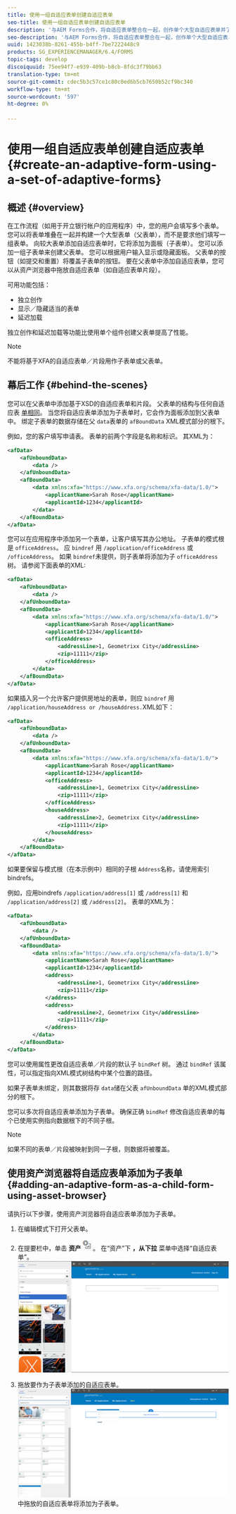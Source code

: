 ```yaml
---
title: 使用一组自适应表单创建自适应表单
seo-title: 使用一组自适应表单创建自适应表单
description: '与AEM Forms合作，将自适应表单整合在一起，创作单个大型自适应表单并了解其功能。 '
seo-description: '与AEM Forms合作，将自适应表单整合在一起，创作单个大型自适应表单并了解其功能。 '
uuid: 1423038b-8261-455b-b4ff-7be7222448c9
products: SG_EXPERIENCEMANAGER/6.4/FORMS
topic-tags: develop
discoiquuid: 75ee94f7-e939-409b-b8cb-8fdc3f79bb63
translation-type: tm+mt
source-git-commit: cdec5b3c57ce1c80c0ed6b5cb7650b52cf9bc340
workflow-type: tm+mt
source-wordcount: '597'
ht-degree: 0%

---
```



# 使用一组自适应表单创建自适应表单 {#create-an-adaptive-form-using-a-set-of-adaptive-forms}

## 概述 {#overview}

在工作流程（如用于开立银行帐户的应用程序）中，您的用户会填写多个表单。 您可以将表单堆叠在一起并构建一个大型表单（父表单），而不是要求他们填写一组表单。 向较大表单添加自适应表单时，它将添加为面板（子表单）。 您可以添加一组子表单来创建父表单。 您可以根据用户输入显示或隐藏面板。 父表单的按钮（如提交和重置）将覆盖子表单的按钮。 要在父表单中添加自适应表单，您可以从资产浏览器中拖放自适应表单（如自适应表单片段）。

可用功能包括：

* 独立创作
* 显示／隐藏适当的表单
* 延迟加载

独立创作和延迟加载等功能比使用单个组件创建父表单提高了性能。

>[!NOTE]
>
>不能将基于XFA的自适应表单／片段用作子表单或父表单。

## 幕后工作 {#behind-the-scenes}

您可以在父表单中添加基于XSD的自适应表单和片段。 父表单的结构与任何自适应表 [单相同](/help/forms/using/prepopulate-adaptive-form-fields.md)。 当您将自适应表单添加为子表单时，它会作为面板添加到父表单中。 绑定子表单的数据存储在父 `data`表单的 `afBoundData` XML模式部分的根下。

例如，您的客户填写申请表。 表单的前两个字段是名称和标识。 其XML为：

```xml
<afData>
    <afUnboundData>
        <data />
    </afUnboundData>
    <afBoundData>
        <data xmlns:xfa="https://www.xfa.org/schema/xfa-data/1.0/">
            <applicantName>Sarah Rose</applicantName>
            <applicantId>1234</applicantId>
        </data>
    </afBoundData>
</afData>
```

您可以在应用程序中添加另一个表单，让客户填写其办公地址。 子表单的模式根是 `officeAddress`。 应 `bindref` 用 `/application/officeAddress` 或 `/officeAddress`。 如果 `bindref`未提供，则子表单将添加为子 `officeAddress` 树。 请参阅下面表单的XML:

```xml
<afData>
    <afUnboundData>
        <data />
    </afUnboundData>
    <afBoundData>
        <data xmlns:xfa="https://www.xfa.org/schema/xfa-data/1.0/">
            <applicantName>Sarah Rose</applicantName>
            <applicantId>1234</applicantId>
            <officeAddress>
                <addressLine>1, Geometrixx City</addressLine>
                <zip>11111</zip>
            </officeAddress>
        </data>
    </afBoundData>
</afData>
```

如果插入另一个允许客户提供房地址的表单，则应 `bindref` 用 `/application/houseAddress or /houseAddress.`XML如下：

```xml
<afData>
    <afUnboundData>
        <data />
    </afUnboundData>
    <afBoundData>
        <data xmlns:xfa="https://www.xfa.org/schema/xfa-data/1.0/">
            <applicantName>Sarah Rose</applicantName>
            <applicantId>1234</applicantId>
            <officeAddress>
                <addressLine>1, Geometrixx City</addressLine>
                <zip>11111</zip>
            </officeAddress>
            <houseAddress>
                <addressLine>2, Geometrixx City</addressLine>
                <zip>11111</zip>
            </houseAddress>
        </data>
    </afBoundData>
</afData>
```

如果要保留与模式根（在本示例中）相同的子根 `Address`名称，请使用索引bindrefs。

例如，应用bindrefs `/application/address[1]` 或 `/address[1]` 和 `/application/address[2]` 或 `/address[2]`。 表单的XML为：

```xml
<afData>
    <afUnboundData>
        <data />
    </afUnboundData>
    <afBoundData>
        <data xmlns:xfa="https://www.xfa.org/schema/xfa-data/1.0/">
            <applicantName>Sarah Rose</applicantName>
            <applicantId>1234</applicantId>
            <address>
                <addressLine>1, Geometrixx City</addressLine>
                <zip>11111</zip>
            </address>
            <address>
                <addressLine>2, Geometrixx City</addressLine>
                <zip>11111</zip>
            </address>
        </data>
    </afBoundData>
</afData>
```

您可以使用属性更改自适应表单／片段的默认子 `bindRef` 树。 通过 `bindRef` 该属性，可以指定指向XML模式树结构中某个位置的路径。

如果子表单未绑定，则其数据将存 `data`储在父表 `afUnboundData` 单的XML模式部分的根下。

您可以多次将自适应表单添加为子表单。 确保正确 `bindRef` 修改自适应表单的每个已使用实例指向数据根下的不同子根。

>[!NOTE]
>
>如果不同的表单／片段被映射到同一子根，则数据将被覆盖。

## 使用资产浏览器将自适应表单添加为子表单 {#adding-an-adaptive-form-as-a-child-form-using-asset-browser}

请执行以下步骤，使用资产浏览器将自适应表单添加为子表单。

1. 在编辑模式下打开父表单。
1. 在提要栏中，单击 **资产**![-资产浏览器](assets/assets-browser.png)。 在“资产”下 **，从下拉** 菜单中选择“自适应表单”。
   [ ![在资产下选择自适应表单](assets/asset.png)](assets/asset-1.png)

1. 拖放要作为子表单添加的自适应表单。
   [ ![将自适应表单拖放到站点](assets/drag-drop.png)](assets/drag-drop-1.png)中拖放的自适应表单将添加为子表单。

